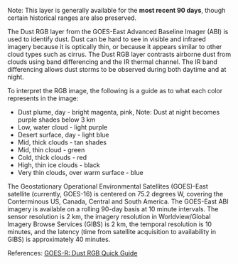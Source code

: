 Note: This layer is generally available for the **most recent 90 days**, though certain historical ranges are also preserved.

The Dust RGB layer from the GOES-East Advanced Baseline Imager (ABI) is used to identify dust. Dust can be hard to see in visible and infrared imagery because it is optically thin, or because it appears similar to other cloud types such as cirrus. The Dust RGB layer contrasts airborne dust from clouds using band differencing and the IR thermal channel. The IR band differencing allows dust storms to be observed during both daytime and at night.

To interpret the RGB image, the following is a guide as to what each color represents in the image:

* Dust plume, day - bright magenta, pink, Note: Dust at night becomes purple shades below 3 km
* Low, water cloud - light purple
* Desert surface, day - light blue
* Mid, thick clouds - tan shades
* Mid, thin cloud - green
* Cold, thick clouds - red
* High, thin ice clouds - black
* Very thin clouds, over warm surface - blue

The Geostationary Operational Environmental Satellites (GOES)-East satellite (currently, GOES-16) is centered on 75.2 degrees W, covering the Conterminous US, Canada, Central and South America. The GOES-East ABI imagery is available on a rolling 90-day basis at 10 minute intervals. The sensor resolution is 2 km, the imagery resolution in Worldview/Global Imagery Browse Services (GIBS) is 2 km, the temporal resolution is 10 minutes, and the latency (time from satellite acquisition to availability in GIBS) is approximately 40 minutes.

References: [GOES-R: Dust RGB Quick Guide](https://www.star.nesdis.noaa.gov/goes/documents/QuickGuide_Dust_RGB.pdf)